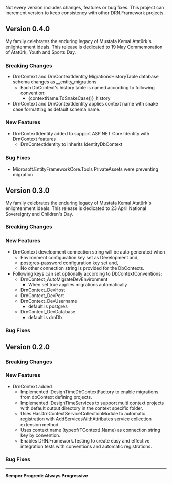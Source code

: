 Not every version includes changes, features or bug fixes. This project can increment version to keep consistency with other DRN.Framework projects.

## Version 0.4.0
My family celebrates the enduring legacy of Mustafa Kemal Atatürk's enlightenment ideals. This release is dedicated to 19 May Commemoration of Atatürk, Youth and Sports Day.

### Breaking Changes
* DrnContext and DrnContextIdentity MigrationsHistoryTable database schema changes as __entity_migrations
  * Each DbContext's history table is named according to following convention:
    * {contextName.ToSnakeCase()}_history
* DrnContext and DrnContextIdentity applies context name with snake case formatting as default schema name.

### New Features
* DrnContextIdentity added to support ASP.NET Core Identity  with DrnContext features
  * DrnContextIdentity to inherits IdentityDbContext

### Bug Fixes
* Microsoft.EntityFrameworkCore.Tools PrivateAssets were preventing migration

## Version 0.3.0

My family celebrates the enduring legacy of Mustafa Kemal Atatürk's enlightenment ideals. This release is dedicated to 23 April National Sovereignty and Children's Day.

### Breaking Changes

### New Features

* DrnContext development connection string will be auto generated when
    * Environment configuration key set as Development and,
    * postgres-password configuration key set and,
    * No other connection string is provided for the DbContexts.
* Following keys can set optionally according to DbContextConventions;
    * DrnContext_AutoMigrateDevEnvironment
        * When set true applies migrations automatically
    * DrnContext_DevHost
    * DrnContext_DevPort
    * DrnContext_DevUsername
        * default is postgres
    * DrnContext_DevDatabase
        * default is drnDb

### Bug Fixes

## Version 0.2.0

### Breaking Changes

### New Features

* DrnContext added
    * Implemented IDesignTimeDbContextFactory to enable migrations from dbContext defining projects.
    * Implemented IDesignTimeServices to support multi context projects with default output directory in the context specific folder.
    * Uses HasDrnContextServiceCollectionModule to automatic registration with AddServicesWithAttributes service collection extension method.
    * Uses context name (typeof(TContext).Name) as connection string key by convention.
    * Enables DRN.Framework.Testing to create easy and effective integration tests with conventions and automatic registrations.

### Bug Fixes

---
**Semper Progredi: Always Progressive**